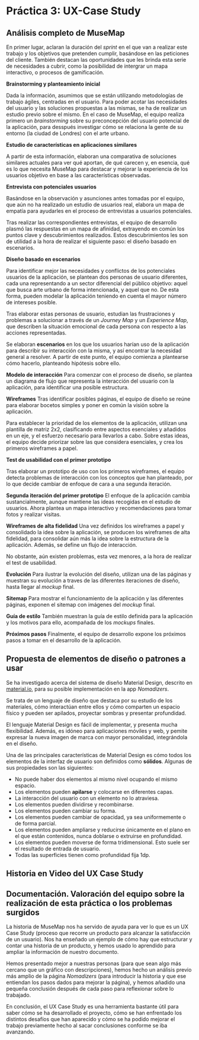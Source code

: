 # Práctica 3: UX-Case Study



## Análisis completo de MuseMap

En primer lugar, aclaran la duración del *sprint* en el que van a realizar este trabajo y los objetivos que pretenden cumplir, basándose en las peticiones del cliente. También destacan las oportunidades que les brinda esta serie de necesidades a cubrir, como la posibilidad de intergrar un mapa interactivo, o procesos de gamificación. 

**Brainstorming y planteamiento inicial**

Dada la información, asumimos que se están utilizando metodologías de trabajo ágiles, centradas en el usuario. Para poder acotar las necesidades del usuario y las soluciones propuestas a las mismas, se ha de realizar un estudio previo sobre el mismo. En el caso de MuseMap, el equipo realiza primero un *brainstorming* sobre su preconcepción del usuario potencial de la aplicación, para desspués investigar cómo se relaciona la gente de su entorno (la ciudad de Londres) con el arte urbano. 

**Estudio de características en aplicaciones similares**

A partir de esta información, elaboran una comparativa de soluciones similares actuales para ver qué aportan, de qué carecen y, en esencia, qué es lo que necesita MuseMap para destacar y mejorar la experiencia de los usuarios objetivo en base a las características observadas.

**Entrevista con potenciales usuarios**

Basándose en la observación y asunciones antes tomadas por el equipo, que aún no ha realizado un estudio de usuarios real, elabora un mapa de empatía para ayudarles en el proceso de entrevistas a usuarios potenciales.

Tras realizar las correspondientes entrevistas, el equipo de desarrollo plasmó las respuestas en un mapa de afinidad, extrayendo en común los puntos clave y descubrimientos realizados. Estos descubrimientos les son de utilidad a la hora de realizar el siguiente paso: el diseño basado en escenarios.

**Diseño basado en escenarios**

Para identificar mejor las necesidades y conflictos de los potenciales usuarios de la aplicación, se plantean dos personas de usuario diferentes, cada una representando a un sector diferencial del público objetivo: aquel que busca arte urbano de forma intencionada, y aquel que no. De esta forma, pueden modelar la aplicación teniendo en cuenta el mayor número de intereses posible.

Tras elaborar estas personas de usuario, estudian las frustraciones y problemas a solucionar a través de un *Journey Map* y un *Experience Map*, que describen la situación emocional de cada persona con respecto a las acciones representadas.

Se elaboran **escenarios** en los que los usuarios harían uso de la aplicación para describir su interacción con la misma, y así encontrar la necesidad general a resolver.
A partir de este punto, el equipo comienza a plantearse cómo hacerlo, planteando hipótesis sobre ello.

**Modelo de interacción**
Para comenzar con el proceso de diseño, se plantea un diagrama de flujo que representa la interacción del usuario con la aplicación, para identificar una posible estructura.

**Wireframes**
Tras identificar posibles páginas, el equipo de diseño se reúne para elaborar bocetos simples y poner en común la visión sobre la aplicación.

Para establecer la prioridad de los elementos de la aplicación, utilizan una plantilla de matriz 2x2, clasificando entre aspectos esenciales y añadidos en un eje, y el esfuerzo necesario para llevarlos a cabo. Sobre estas ideas, el equipo decide priorizar sobre las que considera esenciales, y crea los primeros wireframes a papel.

**Test de usabilidad con el primer prototipo**

Tras elaborar un prototipo de uso con los primeros wireframes, el equipo detecta problemas de interacción con los conceptos que han planteado, por lo que decide cambiar de enfoque de cara a una segunda iteración.

**Segunda iteración del primer prototipo**
El enfoque de la aplicación cambia sustancialmente, aunque mantiene las ideas recogidas en el estudio de usuarios. Ahora plantea un mapa interactivo y recomendaciones para tomar fotos y realizar visitas.

**Wireframes de alta fidelidad**
Una vez definidos los wireframes a papel y consolidado la idea sobre la aplicación, se producen los wireframes de alta fidelidad, para consolidar aún más la idea sobre la estructura de la aplicación. Además, se define un flujo de interacción.

No obstante, aún existen problemas, esta vez menores, a la hora de realizar el test de usabilidad.

**Evolución**
Para ilustrar la evolución del diseño, utilizan una de las páginas y muestran su evolución a traves de las diferentes iteraciones de diseño, hasta llegar al *mockup* final.

**Sitemap**
Para mostrar el funcionamiento de la aplicación y las diferentes páginas, exponen el sitemap con imágenes del *mockup* final.

**Guía de estilo**
También muestran la guía de estilo definida para la aplicación y los motivos para ello, acompañada de los *mockups* finales.

**Próximos pasos**
Finalmente, el equipo de desarrollo expone los próximos pasos a tomar en el desarrollo de la aplicación.



## Propuesta de elementos de diseño o patrones a usar 

Se ha investigado acerca del sistema de diseño Material Design, descrito en [material.io](material.io), para su posible implementación en la app *Nomadizers*.

Se trata de un lenguaje de diseño que destaca por su estudio de los materiales, cómo interactúan entre ellos y cómo comparten un espacio físico y pueden ser apilados, proyectar sombras y presentar profundidad.

El lenguaje Material Design es fácil de implementar, y presenta mucha flexibilidad. Además, es idóneo para aplicaciones móviles y web, y pemite expresar la nueva imagen de marca con mayor personalidad, integrándola en el diseño.

Una de las principales características de Material Design es cómo todos los elementos de la interfaz de usuario son definidos como **sólidos**. Algunas de sus propiedades son las siguientes:

- No puede haber dos elementos al mismo nivel ocupando el mismo espacio.
- Los elementos pueden **apilarse** y colocarse en diferentes capas.
- La interacción del usuario con un elemento no lo atraviesa.
- Los elementos pueden dividirse y recombinarse.
- Los elementos pueden cambiar su forma.
- Los elementos pueden cambiar de opacidad, ya sea uniformemente o de forma parcial.
- Los elementos pueden ampliarse y reducirse únicamente en el plano en el que están contenidos, nunca doblarse o extruirse en profundidad.
- Los elementos pueden moverse de forma tridimensional. Esto suele ser el resultado de entrada de usuario.
- Todas las superficies tienen como profundidad fija 1dp.



## Historia en Video del UX Case Study




## Documentación. Valoración del equipo sobre la realización de esta práctica o los problemas surgidos

La historia de MuseMap nos ha servido de ayuda para ver lo que es un UX Case Study (proceso que recorre un producto para alcanzar la satisfacción de un usuario). Nos ha enseñado un ejemplo de cómo hay que estructurar y contar una historia de un producto, y hemos usado lo aprendido para ampliar la información de nuestro documento.

Hemos presentado mejor a nuestras personas (para que sean algo más cercano que un gráfico con descripciones), hemos hecho un análisis previo más amplio de la página *Nomadizers* (para introducir la historia y que ese entiendan los pasos dados para mejorar la página), y hemos añadido una pequeña conclusión después de cada paso para reflexionar sobre lo trabajado.

En conclusión, el UX Case Study es una herramienta bastante útil para saber cómo se ha desarrollado el proyecto, cómo se han enfrentado los distintos desafíos que han aparecido y cómo se ha podido mejorar el trabajo previamente hecho al sacar conclusiones conforme se iba avanzando.